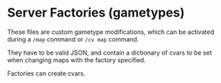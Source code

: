 # Server Factories (gametypes)

These files are custom gametype modifications, which can be activated during a `/map` command or `/cv map` command.

They have to be valid JSON, and contain a dictionary of cvars to be set when changing maps with the factory specified.

Factories can create cvars.
